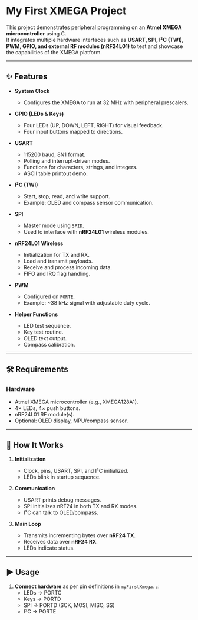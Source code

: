 # My First XMEGA Project

This project demonstrates peripheral programming on an **Atmel XMEGA microcontroller** using C.  
It integrates multiple hardware interfaces such as **USART, SPI, I²C (TWI), PWM, GPIO, and external RF modules (nRF24L01)** to test and showcase the capabilities of the XMEGA platform.  

---

## ✨ Features

- **System Clock**
  - Configures the XMEGA to run at 32 MHz with peripheral prescalers.

- **GPIO (LEDs & Keys)**
  - Four LEDs (UP, DOWN, LEFT, RIGHT) for visual feedback.
  - Four input buttons mapped to directions.

- **USART**
  - 115200 baud, 8N1 format.
  - Polling and interrupt-driven modes.
  - Functions for characters, strings, and integers.
  - ASCII table printout demo.

- **I²C (TWI)**
  - Start, stop, read, and write support.
  - Example: OLED and compass sensor communication.

- **SPI**
  - Master mode using `SPID`.
  - Used to interface with **nRF24L01** wireless modules.

- **nRF24L01 Wireless**
  - Initialization for TX and RX.
  - Load and transmit payloads.
  - Receive and process incoming data.
  - FIFO and IRQ flag handling.

- **PWM**
  - Configured on `PORTE`.
  - Example: ~38 kHz signal with adjustable duty cycle.

- **Helper Functions**
  - LED test sequence.
  - Key test routine.
  - OLED text output.
  - Compass calibration.

---

## 🛠 Requirements

### Hardware
- Atmel XMEGA microcontroller (e.g., XMEGA128A1).  
- 4× LEDs, 4× push buttons.  
- nRF24L01 RF module(s).  
- Optional: OLED display, MPU/compass sensor.  


---

## 🚀 How It Works

1. **Initialization**
   - Clock, pins, USART, SPI, and I²C initialized.
   - LEDs blink in startup sequence.

2. **Communication**
   - USART prints debug messages.  
   - SPI initializes nRF24 in both TX and RX modes.  
   - I²C can talk to OLED/compass.  

3. **Main Loop**
   - Transmits incrementing bytes over **nRF24 TX**.  
   - Receives data over **nRF24 RX**.  
   - LEDs indicate status.  

---


## ▶️ Usage

1. **Connect hardware** as per pin definitions in `myFirstXmega.c`:
   - LEDs → PORTC  
   - Keys → PORTD  
   - SPI → PORTD (SCK, MOSI, MISO, SS)  
   - I²C → PORTE  


